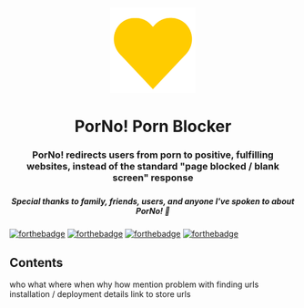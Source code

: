 <!-- ![PorNo! banner](https://mrvivacious.github.io/pictures/banners/porNo_text.png) -->

<p align="center">
    <img src="/heart_PorNo.png" width="150">
    <h1 align="center">PorNo! Porn Blocker</h1>
    <h3 align="center">PorNo! redirects users from porn to positive, fulfilling websites, instead of the standard "page blocked / blank screen" response<h3>
</p>


<h5 align="center">
    <em>Special thanks to family, friends, users, and anyone I've spoken to about PorNo! 💛 </em>
</h5>

[![forthebadge](https://forthebadge.com/images/badges/for-you.svg)](https://forthebadge.com)
[![forthebadge](https://forthebadge.com/images/badges/0-percent-optimized.svg)](https://forthebadge.com)
[![forthebadge](https://forthebadge.com/images/badges/built-for-android.svg)](https://forthebadge.com)
[![forthebadge](https://forthebadge.com/images/badges/you-didnt-ask-for-this.svg)](https://forthebadge.com)

## Contents
who what where when why how
mention problem with finding urls
installation / deployment details
link to store urls
